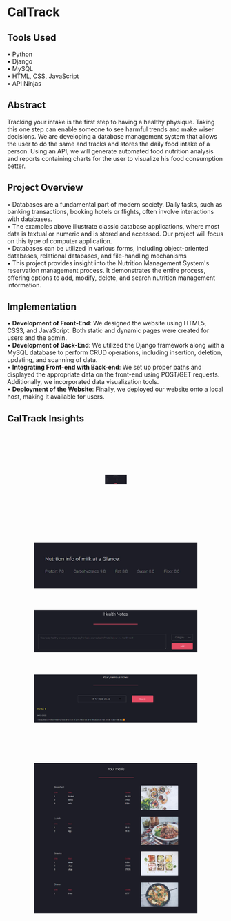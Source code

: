 # CalTrack

## Tools Used
• Python <br>
• Django <br>
• MySQL <br>
• HTML, CSS, JavaScript <br>
• API Ninjas <br>

## Abstract
Tracking your intake is the first step to having a healthy physique. Taking 
this one step can enable someone to see harmful trends and make wiser decisions. 
We are developing a database management system that allows the user to 
do the same and tracks and stores the daily food intake of a person. Using an 
API, we will generate automated food nutrition analysis and reports containing 
charts for the user to visualize his food consumption better.

## Project Overview
• Databases are a fundamental part of modern society. Daily tasks, such as banking transactions, booking hotels or flights, often involve interactions with databases. <br>
• The examples above illustrate classic database applications, where most data is textual or numeric and is stored and accessed. Our project will focus on this type of computer application. <br>
• Databases can be utilized in various forms, including object-oriented databases, relational databases, and file-handling mechanisms <br>
• This project provides insight into the Nutrition Management System's reservation management process. It demonstrates the entire process, offering options to add, modify, delete, and search nutrition management information. <br>

## Implementation

• **Development of Front-End**: We designed the website using HTML5, CSS3, and JavaScript. Both static and dynamic pages were created for users and the admin. <br>
• **Development of Back-End**: We utilized the Django framework along with a MySQL database to perform CRUD operations, including insertion, deletion, updating, and scanning of data. <br>
• **Integrating Front-end with Back-end**: We set up proper paths and displayed the appropriate data on the front-end using POST/GET requests. Additionally, we incorporated data visualization tools. <br>
• **Deployment of the Website**: Finally, we deployed our website onto a local host, making it available for users. <br>

## CalTrack Insights

<p align="center">   
  <img src="https://github.com/priyanshu1405/CalTrack/blob/main/imgs/image1.png" style="transform: scale(0.1);" />
  <br>
</p>
<p align="center">   
  <img src="https://github.com/priyanshu1405/CalTrack/blob/main/imgs/image2.png" style="transform: scale(0.75);" />
  <br>
</p>
<p align="center">   
  <img src="https://github.com/priyanshu1405/CalTrack/blob/main/imgs/image3.png" style="transform: scale(0.75);" />
  <br>
</p>
<p align="center">   
  <img src="https://github.com/priyanshu1405/CalTrack/blob/main/imgs/image4.png" style="transform: scale(0.75);" />
  <br>
</p>
<p align="center">   
  <img src="https://github.com/priyanshu1405/CalTrack/blob/main/imgs/image5.png" style="transform: scale(0.75);" />
  <br>
</p>


